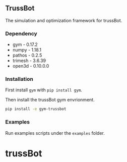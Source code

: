 ## TrussBot
The simulation and optimization framework for trussBot.

### Dependency
- gym - 0.17.2
- numpy - 1.18.1
- pathos - 0.2.5
- trimesh - 3.6.39
- open3d - 0.10.0.0

### Installation
First install ``gym`` with ``pip install gym``. 

Then install the trussBot gym envrionment. 
```bash
pip install -e gym-trussbot
```

### Examples
Run examples scripts under the ``examples`` folder.


# trussBot

